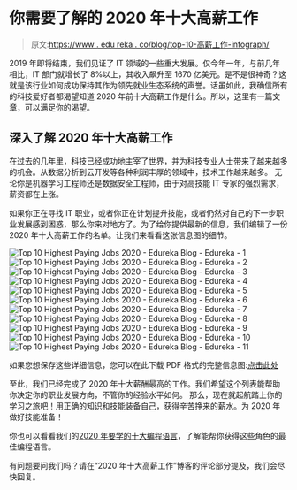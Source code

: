 # 你需要了解的 2020 年十大高薪工作

> 原文:[https://www . edu reka . co/blog/top-10-高薪工作-infograph/](https://www.edureka.co/blog/top-10-highest-paying-jobs-infographic/)

2019 年即将结束，我们见证了 IT 领域的一些重大发展。仅今年一年，与前几年相比，IT 部门就增长了 8%以上，其收入飙升至 1670 亿美元。是不是很神奇？这就是该行业如何成功保持其作为领先就业生态系统的声誉。话虽如此，我确信所有的科技爱好者都渴望知道 2020 年前十大高薪工作是什么。所以，这里有一篇文章，可以满足你的渴望。

## **深入了解 2020 年十大高薪工作**

在过去的几年里，科技已经成功地主宰了世界，并为科技专业人士带来了越来越多的机会。从数据分析到云开发等各种利润丰厚的领域中，技术工作越来越多。 无论你是机器学习工程师还是数据安全工程师，由于对高技能 IT 专家的强烈需求，薪资都在上涨。

如果你正在寻找 IT 职业，或者你正在计划提升技能，或者仍然对自己的下一步职业发展感到困惑，那么你来对地方了。为了给你提供最新的信息，我们编辑了一份 2020 年十大高薪工作的名单。让我们来看看这张信息图的细节。

![Top 10 Highest Paying Jobs 2020 - Edureka Blog - Edureka - 1](../Images/a7b8763a30ebf71aa87d673564f46684.png)![Top 10 Highest Paying Jobs 2020 - Edureka Blog - Edureka - 2](../Images/e84705f259b9d6caedaaf2e6fc71eb64.png)![Top 10 Highest Paying Jobs 2020 - Edureka Blog - Edureka - 3](../Images/0b410e96acdd82e72d65922915e131f6.png)![Top 10 Highest Paying Jobs 2020 - Edureka Blog - Edureka - 4](../Images/e04c74b2434d25088f0d1cf83c7fdddd.png)![Top 10 Highest Paying Jobs 2020 - Edureka Blog - Edureka - 5](../Images/fb186a0347500ee25873930beb78e667.png)![Top 10 Highest Paying Jobs 2020 - Edureka Blog - Edureka - 6](../Images/3303bf508b59b3e4f33303764c2caf10.png)![Top 10 Highest Paying Jobs 2020 - Edureka Blog - Edureka - 7](../Images/1953b3675f32d228eb652a7717cdfccd.png)![Top 10 Highest Paying Jobs 2020 - Edureka Blog - Edureka - 8](../Images/d5bb245999d50641a0149f1883aa0b94.png)![Top 10 Highest Paying Jobs 2020 - Edureka Blog - Edureka - 9](../Images/79a142f9cd83a5152498fa5b27bfe41d.png)![Top 10 Highest Paying Jobs 2020 - Edureka Blog - Edureka - 10](../Images/ac09cac9c41769dde23ab9f7c3ae26aa.png)![Top 10 Highest Paying Jobs 2020 - Edureka Blog - Edureka - 11](../Images/29a24988f212ce6929dfb20a669818e3.png)

如果您想保存这些详细信息，您可以在此下载 PDF 格式的完整信息图:[点击此处](http://bit.ly/36oisZC)

至此，我们已经完成了 2020 年十大薪酬最高的工作。我们希望这个列表能帮助你决定你的职业发展方向，不管你的经验水平如何。 那么，现在就起航踏上你的学习之旅吧！用正确的知识和技能装备自己，获得辛苦挣来的薪水。为 2020 年做好技能准备！

你也可以看看我们的[2020 年要学的十大编程语言](https://www.edureka.co/blog/top-10-programming-languages-infographic/)，了解能帮你获得这些角色的最佳编程语言。

有问题要问我们吗？请在“2020 年十大高薪工作”博客的评论部分提及，我们会尽快回复。